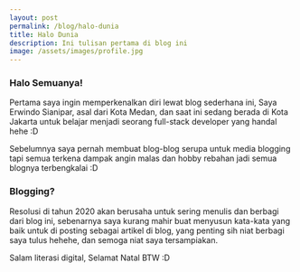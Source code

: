 ```yaml
---
layout: post
permalink: /blog/halo-dunia
title: Halo Dunia
description: Ini tulisan pertama di blog ini
image: /assets/images/profile.jpg
---
```


### Halo Semuanya!

Pertama saya ingin memperkenalkan diri lewat blog sederhana ini, Saya Erwindo Sianipar, asal dari Kota Medan, dan saat ini sedang berada di Kota Jakarta untuk belajar menjadi seorang full-stack developer yang handal hehe :D

Sebelumnya saya pernah membuat blog-blog serupa untuk media blogging tapi semua terkena dampak angin malas dan hobby rebahan jadi semua blognya terbengkalai :D

### Blogging?

Resolusi di tahun 2020 akan berusaha untuk sering menulis dan berbagi dari blog ini, sebenarnya saya kurang mahir buat menyusun kata-kata yang baik untuk di posting sebagai artikel di blog, yang penting sih niat berbagi saya tulus hehehe, dan semoga niat saya tersampiakan.

Salam literasi digital, Selamat Natal BTW :D